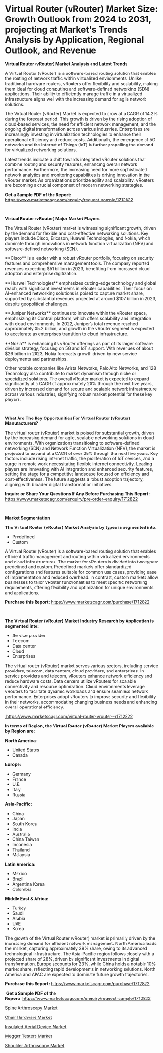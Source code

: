 <p><h1>Virtual Router (vRouter) Market Size: Growth Outlook from 2024 to 2031, projecting at Market's Trends Analysis by Application, Regional Outlook, and Revenue</h1></p><p><strong>Virtual Router (vRouter) Market Analysis and Latest Trends</strong></p>
<p><p>A Virtual Router (vRouter) is a software-based routing solution that enables the routing of network traffic within virtualized environments. Unlike traditional hardware routers, vRouters offer flexibility and scalability, making them ideal for cloud computing and software-defined networking (SDN) applications. Their ability to efficiently manage traffic in a virtualized infrastructure aligns well with the increasing demand for agile network solutions.</p><p>The Virtual Router (vRouter) Market is expected to grow at a CAGR of 14.2% during the forecast period. This growth is driven by the rising adoption of cloud-based services, the need for efficient network management, and the ongoing digital transformation across various industries. Enterprises are increasingly investing in virtualization technologies to enhance their operational efficiency and reduce costs. Additionally, the emergence of 5G networks and the Internet of Things (IoT) is further propelling the demand for virtualized networking solutions.</p><p>Latest trends indicate a shift towards integrated vRouter solutions that combine routing and security features, enhancing overall network performance. Furthermore, the increasing need for more sophisticated network analytics and monitoring capabilities is driving innovation in the vRouter market. As organizations prioritize agility and scalability, vRouters are becoming a crucial component of modern networking strategies.</p></p>
<p><strong>Get a Sample PDF of the Report:&nbsp;</strong> <a href="https://www.marketscagr.com/enquiry/request-sample/1712822?utm_campaign=1529&utm_medium=2&utm_source=Github&utm_content=ia&utm_term=22102024&utm_id=virtual-router-vrouter">https://www.marketscagr.com/enquiry/request-sample/1712822</a></p>
<p>&nbsp;</p>
<p><strong>Virtual Router (vRouter) Major Market Players</strong></p>
<p><p>The Virtual Router (vRouter) market is witnessing significant growth, driven by the demand for flexible and cost-effective networking solutions. Key players include Cisco, Ericsson, Huawei Technologies, and Nokia, which dominate through innovations in network function virtualization (NFV) and software-defined networking (SDN). </p><p>**Cisco** is a leader with a robust vRouter portfolio, focusing on security features and comprehensive management tools. The company reported revenues exceeding $51 billion in 2023, benefiting from increased cloud adoption and enterprise digitization.</p><p>**Huawei Technologies** emphasizes cutting-edge technology and global reach, with significant investments in vRouter capabilities. Their focus on AI-enhanced networking solutions is poised to capture market share, supported by substantial revenues projected at around $107 billion in 2023, despite geopolitical challenges.</p><p>**Juniper Networks** continues to innovate within the vRouter space, emphasizing its Contrail platform, which offers scalability and integration with cloud environments. In 2022, Juniper’s total revenue reached approximately $5.2 billion, and growth in the vRouter segment is expected to accelerate as enterprises transition to cloud infrastructure.</p><p>**Nokia** is enhancing its vRouter offerings as part of its larger software division strategy, focusing on 5G and IoT support. With revenues of about $26 billion in 2023, Nokia forecasts growth driven by new service deployments and partnerships.</p><p>Other notable companies like Arista Networks, Palo Alto Networks, and 128 Technology also contribute to market dynamism through niche or specialized solutions. The overall vRouter market is expected to expand significantly at a CAGR of approximately 20% through the next five years, driven by increased demand for secure and scalable network infrastructure across various industries, signifying robust market potential for these key players.</p></p>
<p>&nbsp;</p>
<p><strong>What Are The Key Opportunities For Virtual Router (vRouter) Manufacturers?</strong></p>
<p><p>The virtual router (vRouter) market is poised for substantial growth, driven by the increasing demand for agile, scalable networking solutions in cloud environments. With organizations transitioning to software-defined networking (SDN) and Network Function Virtualization (NFV), the market is projected to expand at a CAGR of over 25% through the next five years. Key factors include rising internet traffic, the proliferation of IoT devices, and a surge in remote work necessitating flexible internet connectivity. Leading players are innovating with AI integration and enhanced security features, setting the stage for a competitive landscape focused on efficiency and cost-effectiveness. The future suggests a robust adoption trajectory, aligning with broader digital transformation initiatives.</p></p>
<p><strong>Inquire or Share Your Questions If Any Before Purchasing This Report:</strong> <a href="https://www.marketscagr.com/enquiry/pre-order-enquiry/1712822?utm_campaign=1529&utm_medium=2&utm_source=Github&utm_content=ia&utm_term=22102024&utm_id=virtual-router-vrouter">https://www.marketscagr.com/enquiry/pre-order-enquiry/1712822</a></p>
<p>&nbsp;</p>
<p><strong>Market Segmentation</strong></p>
<p><strong>The Virtual Router (vRouter) Market Analysis by types is segmented into:</strong></p>
<p><ul><li>Predefined</li><li>Custom</li></ul></p>
<p><p>A Virtual Router (vRouter) is a software-based routing solution that enables efficient traffic management and routing within virtualized environments and cloud infrastructures. The market for vRouters is divided into two types: predefined and custom. Predefined markets offer standardized configurations and features suitable for common use cases, providing ease of implementation and reduced overhead. In contrast, custom markets allow businesses to tailor vRouter functionalities to meet specific networking requirements, offering flexibility and optimization for unique environments and applications.</p></p>
<p><strong>Purchase this Report:&nbsp;</strong><a href="https://www.marketscagr.com/purchase/1712822?utm_campaign=1529&utm_medium=2&utm_source=Github&utm_content=ia&utm_term=22102024&utm_id=virtual-router-vrouter">https://www.marketscagr.com/purchase/1712822</a></p>
<p>&nbsp;</p>
<p><strong>The Virtual Router (vRouter) Market Industry Research by Application is segmented into:</strong></p>
<p><ul><li>Service provider</li><li>Telecom</li><li>Data center</li><li>Cloud</li><li>Enterprises</li></ul></p>
<p><p>The virtual router (vRouter) market serves various sectors, including service providers, telecom, data centers, cloud providers, and enterprises. In service providers and telecom, vRouters enhance network efficiency and reduce hardware costs. Data centers utilize vRouters for scalable connectivity and resource optimization. Cloud environments leverage vRouters to facilitate dynamic workloads and ensure seamless network performance. Enterprises adopt vRouters to improve security and flexibility in their networks, accommodating changing business needs and enhancing overall operational efficiency.</p></p>
<p><a href="https://www.marketscagr.com/virtual-router-vrouter--r1712822?utm_campaign=1529&utm_medium=2&utm_source=Github&utm_content=ia&utm_term=22102024&utm_id=virtual-router-vrouter">&nbsp;https://www.marketscagr.com/virtual-router-vrouter--r1712822</a></p>
<p><strong>In terms of Region, the Virtual Router (vRouter) Market Players available by Region are:</strong></p>
<p>
    <p> <strong> North America: </strong>
        <ul>
            <li>United States</li>
            <li>Canada</li>
        </ul>
        </p> 
    <p> <strong> Europe: </strong>
        <ul>
            <li>Germany</li>
            <li>France</li>
            <li>U.K.</li>
            <li>Italy</li>
            <li>Russia</li>
        </ul>
        </p> 
    <p> <strong> Asia-Pacific: </strong>
        <ul>
            <li>China</li>
            <li>Japan</li>
            <li>South Korea</li>
            <li>India</li>
            <li>Australia</li>
            <li>China Taiwan</li>
            <li>Indonesia</li>
            <li>Thailand</li>
            <li>Malaysia</li>
        </ul>
        </p> 
    <p> <strong> Latin America: </strong>
        <ul>
            <li>Mexico</li>
            <li>Brazil</li>
            <li>Argentina Korea</li>
            <li>Colombia</li>
        </ul>
        </p> 
    <p> <strong> Middle East & Africa: </strong>
        <ul>
            <li>Turkey</li>
            <li>Saudi</li>
            <li>Arabia</li>
            <li>UAE</li>
            <li>Korea</li>
        </ul>
    </p>
    </p>
<p><p>The growth of the Virtual Router (vRouter) market is primarily driven by the increasing demand for efficient network management. North America leads the market, capturing approximately 39% share, owing to its advanced technological infrastructure. The Asia-Pacific region follows closely with a projected share of 28%, driven by significant investments in digital transformation. Europe accounts for 23%, while China holds a notable 10% market share, reflecting rapid developments in networking solutions. North America and APAC are expected to dominate future growth trajectories.</p></p>
<p><strong>Purchase this Report: </strong><a href="https://www.marketscagr.com/purchase/1712822?utm_campaign=1529&utm_medium=2&utm_source=Github&utm_content=ia&utm_term=22102024&utm_id=virtual-router-vrouter">https://www.marketscagr.com/purchase/1712822</a></p>
<p>&nbsp;<strong>Get a Sample PDF of the Report:&nbsp;&nbsp;</strong><a href="https://www.marketscagr.com/enquiry/request-sample/1712822?utm_campaign=1529&utm_medium=2&utm_source=Github&utm_content=ia&utm_term=22102024&utm_id=virtual-router-vrouter">https://www.marketscagr.com/enquiry/request-sample/1712822</a></p>
<p><strong></strong></p>
<p><p><a href="https://www.linkedin.com/pulse/global-spine-arthroscopy-market-trends-insights-growth-opportunities-yvkrf?utm_campaign=1529&utm_medium=2&utm_source=Github&utm_content=ia&utm_term=22102024&utm_id=virtual-router-vrouter">Spine Arthroscopy Market</a></p><p><a href="https://www.linkedin.com/pulse/chair-hardware-market-trends-insights-type-application-bl66f?utm_campaign=1529&utm_medium=2&utm_source=Github&utm_content=ia&utm_term=22102024&utm_id=virtual-router-vrouter">Chair Hardware Market</a></p><p><a href="https://issuu.com/reportprime-2/docs/insulated-aerial-device-market-size_98e96c682cce65?utm_campaign=1529&utm_medium=2&utm_source=Github&utm_content=ia&utm_term=22102024&utm_id=virtual-router-vrouter">Insulated Aerial Device Market</a></p><p><a href="https://issuu.com/reportprime-2/docs/megger-testers-market-size-2030.ppt_fabdac17060a7f?utm_campaign=1529&utm_medium=2&utm_source=Github&utm_content=ia&utm_term=22102024&utm_id=virtual-router-vrouter">Megger Testers Market</a></p><p><a href="https://www.linkedin.com/pulse/global-shoulder-arthroscopy-118-cagr-forecast-2024-2031-expertide-wfe6f?utm_campaign=1529&utm_medium=2&utm_source=Github&utm_content=ia&utm_term=22102024&utm_id=virtual-router-vrouter">Shoulder Arthroscopy Market</a></p></p>